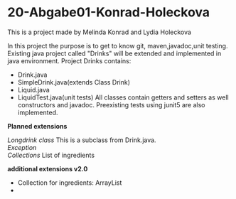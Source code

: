 # 20-Abgabe01-Konrad-Holeckova
This is a project made by Melinda Konrad and Lydia Holeckova

In this project the purpose is to get to know git, maven,javadoc,unit testing.
Existing java project called "Drinks" will be extended and implemented in java environment.
Project Drinks contains:
- Drink.java
- SimpleDrink.java(extends Class Drink)
- Liquid.java
- LiquidTest.java(unit tests)
All classes contain getters and setters as well constructors and javadoc.
Preexisting tests using junit5 are also implemented.

**Planned extensions**

*Longdrink class*
This is a subclass from Drink.java. 
<br />
*Exception*
<br />
*Collections*
List of ingredients

**additional extensions v2.0**
- Collection for ingredients: ArrayList
- 